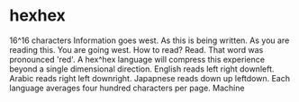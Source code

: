 # hexhex
16^16 characters
Information goes west. As this is being written. As you are reading this. You are going west.
How to read? 
Read. That word was pronounced 'red'. 
A hex^hex language will compress this experience beyond a single dimensional direction. 
English reads left right downleft. Arabic reads right left downright. Japapnese reads down up leftdown. Each language averages four hundred characters per page.
Machine 
